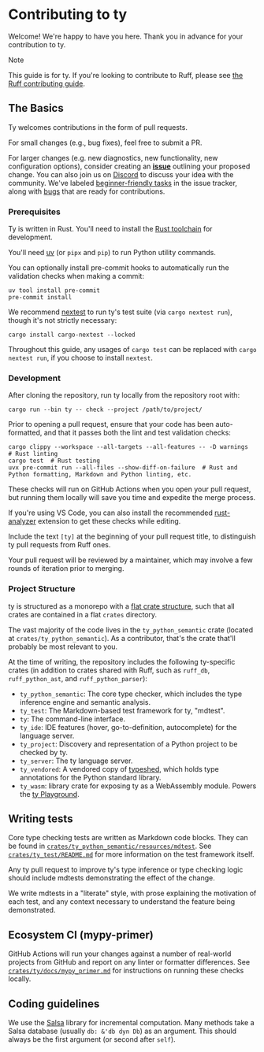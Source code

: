 # Contributing to ty

Welcome! We're happy to have you here. Thank you in advance for your contribution to ty.

> [!NOTE]
>
> This guide is for ty. If you're looking to contribute to Ruff, please see
> [the Ruff contributing guide](../../CONTRIBUTING.md).

## The Basics

Ty welcomes contributions in the form of pull requests.

For small changes (e.g., bug fixes), feel free to submit a PR.

For larger changes (e.g. new diagnostics, new functionality, new configuration options), consider
creating an [**issue**](https://github.com/astral-sh/ty/issues) outlining your proposed change.
You can also join us on [Discord](https://discord.com/invite/astral-sh) to discuss your idea with the
community. We've labeled [beginner-friendly tasks](https://github.com/astral-sh/ty/issues?q=is%3Aissue+is%3Aopen+label%3A%22help+wanted%22)
in the issue tracker, along with [bugs](https://github.com/astral-sh/ty/issues?q=is%3Aissue+is%3Aopen+label%3Abug)
that are ready for contributions.

### Prerequisites

Ty is written in Rust. You'll need to install the
[Rust toolchain](https://www.rust-lang.org/tools/install) for development.

You'll need [uv](https://docs.astral.sh/uv/getting-started/installation/) (or `pipx` and `pip`) to
run Python utility commands.

You can optionally install pre-commit hooks to automatically run the validation checks
when making a commit:

```shell
uv tool install pre-commit
pre-commit install
```

We recommend [nextest](https://nexte.st/) to run ty's test suite (via `cargo nextest run`),
though it's not strictly necessary:

```shell
cargo install cargo-nextest --locked
```

Throughout this guide, any usages of `cargo test` can be replaced with `cargo nextest run`,
if you choose to install `nextest`.

### Development

After cloning the repository, run ty locally from the repository root with:

```shell
cargo run --bin ty -- check --project /path/to/project/
```

Prior to opening a pull request, ensure that your code has been auto-formatted,
and that it passes both the lint and test validation checks:

```shell
cargo clippy --workspace --all-targets --all-features -- -D warnings  # Rust linting
cargo test  # Rust testing
uvx pre-commit run --all-files --show-diff-on-failure  # Rust and Python formatting, Markdown and Python linting, etc.
```

These checks will run on GitHub Actions when you open your pull request, but running them locally
will save you time and expedite the merge process.

If you're using VS Code, you can also install the recommended [rust-analyzer](https://marketplace.visualstudio.com/items?itemName=rust-lang.rust-analyzer) extension to get these checks while editing.

Include the text `[ty]` at the beginning of your pull request title, to distinguish ty pull requests
from Ruff ones.

Your pull request will be reviewed by a maintainer, which may involve a few rounds of iteration
prior to merging.

### Project Structure

ty is structured as a monorepo with a [flat crate structure](https://matklad.github.io/2021/08/22/large-rust-workspaces.html),
such that all crates are contained in a flat `crates` directory.

The vast majority of the code lives in the `ty_python_semantic` crate (located at
`crates/ty_python_semantic`). As a contributor, that's the crate that'll probably be most relevant
to you.

At the time of writing, the repository includes the following ty-specific crates (in addition to
crates shared with Ruff, such as `ruff_db`, `ruff_python_ast`, and `ruff_python_parser`):

- `ty_python_semantic`: The core type checker, which includes the type inference engine and
    semantic analysis.
- `ty_test`: The Markdown-based test framework for ty, "mdtest".
- `ty`: The command-line interface.
- `ty_ide`: IDE features (hover, go-to-definition, autocomplete) for the language server.
- `ty_project`: Discovery and representation of a Python project to be checked by ty.
- `ty_server`: The ty language server.
- `ty_vendored`: A vendored copy of [typeshed](https://github.com/python/typeshed), which holds type
    annotations for the Python standard library.
- `ty_wasm`: library crate for exposing ty as a WebAssembly module. Powers the
    [ty Playground](https://play.ty.dev/).

## Writing tests

Core type checking tests are written as Markdown code blocks.
They can be found in [`crates/ty_python_semantic/resources/mdtest`][resources-mdtest].
See [`crates/ty_test/README.md`][mdtest-readme] for more information
on the test framework itself.

Any ty pull request to improve ty's type inference or type checking logic should include mdtests
demonstrating the effect of the change.

We write mdtests in a "literate" style, with prose explaining the motivation of each test, and any
context necessary to understand the feature being demonstrated.

## Ecosystem CI (mypy-primer)

GitHub Actions will run your changes against a number of real-world projects from GitHub and
report on any linter or formatter differences. See [`crates/ty/docs/mypy_primer.md`](./docs/mypy_primer.md)
for instructions on running these checks locally.

## Coding guidelines

We use the [Salsa](https:://github.com/salsa-rs/salsa) library for incremental computation. Many
methods take a Salsa database (usually `db: &'db dyn Db`) as an argument. This should always be the
first argument (or second after `self`).

[mdtest-readme]: ../ty_test/README.md
[resources-mdtest]: ../ty_python_semantic/resources/mdtest
